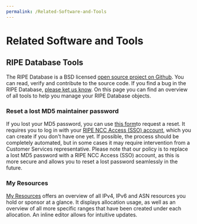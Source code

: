 ```yaml
---
permalink: /Related-Software-and-Tools
---
```


# Related Software and Tools

## RIPE Database Tools

The RIPE Database is a BSD licensed [open source project on Github](https://github.com/RIPE-NCC/whois). You can read, verify and contribute to the source code. If you find a bug in the RIPE Database, [please ket us know](https://www.ripe.net/support/contact). On this page you can find an overview of all tools to help you manage your RIPE Database objects.


### Reset a lost MD5 maintainer password

If you lost your MD5 password, you can use [this form](../How-to-Recover-Access-to-a-Maintainer-Object/#how-to-recover-access-to-a-maintainer-mntner-object)to request a reset. It requires you to log in with your [RIPE NCC Access (SSO) account](https://www.ripe.net/participate/member-support/ripe-ncc-access/ripe-ncc-access), which you can create if you don't have one yet. If possible, the process should be completely automated, but in some cases it may require intervention from a Customer Services representative. Please note that our policy is to replace a lost MD5 password with a RIPE NCC Access (SSO) account, as this is more secure and allows you to reset a lost password seamlessly in the future.


### My Resources

[My Resources](https://apps.db.ripe.net/db-web-ui/myresources/overview) offers an overview of all IPv4, IPv6 and ASN resources you hold or sponsor at a glance. It displays allocation usage, as well as an overview of all more specific ranges that have been created under each allocation. An inline editor allows for intuitive updates.

